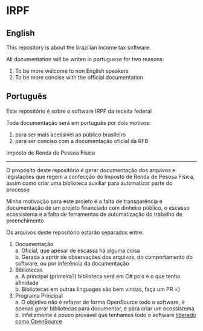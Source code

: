 # IRPF

## English

This repository is about the brazilian income tax software.

All documentation will be writen in portuguese for two reasons:
1. To be more welcome to non English speakers
2. To be more concise with the official documentation

## Português
Este repositório é sobre o software IRPF da receita federal

Toda documentação será em português por dois motivos: 
1. para ser mais acessível ao público brasileiro
2. para ser conciso com a documentação oficial da RFB

Imposto de Renda de Pessoa Física

-------------------------------

O propósito deste repositório é gerar documentação dos arquivos e legislações que regem a confecção do Imposto de Renda de Pesosa Física, assim como criar uma biblioteca auxiliar para automatizar parte do processo

Minha motivação para este projeto é a falta de transparência e documentação de um projeto financiado com dinheiro público, o escasso ecossistema e a falta de ferramentas de automatização do trabalho de preenchimento

Os arquivos deste repositório estarão separados entre:
1. Documentação \
   a. Oficial, que apesar de escassa há alguma coisa \
   b. Gerada a aprtir de observações dos arquivos, do comportamento do software, ou por inferência da documentação
2. Bibliotecas \
   a. A principal (primeira?) biblioteca será em C# pois é o que tenho afinidade \
   b. Bibliotecas em outras linguages são bem vindas, faça um PR =)
3. Programa Principal \
   a. O objetivo não é refazer de forma OpenSource todo o software, é apenas gerar bibliotecas para documentar, e para criar um ecossistema \
   b. Infelizmente é pouco provável que tenhamos todo o software [liberado como OpenSource](https://tiinside.com.br/12/06/2012/justica-nega-recurso-a-ativista-do-software-livre-para-declaracao-do-ir/)



